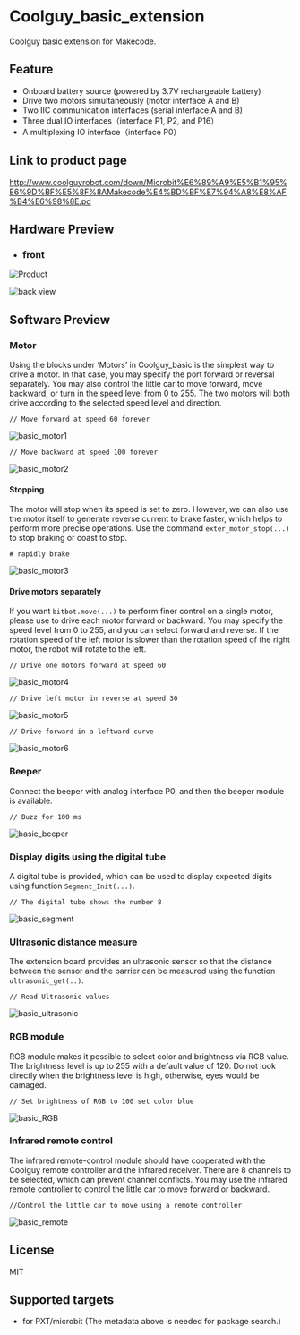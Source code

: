 # Coolguy_basic_extension

Coolguy basic extension for Makecode.

## Feature

- Onboard battery source (powered by 3.7V rechargeable battery)
- Drive two motors simultaneously (motor interface A and B)
- Two IIC communication interfaces (serial interface A and B)
- Three dual IO interfaces（interface P1, P2, and P16）
- A multiplexing IO interface（interface P0）

## Link to product page

http://www.coolguyrobot.com/down/Microbit%E6%89%A9%E5%B1%95%E6%9D%BF%E5%8F%8AMakecode%E4%BD%BF%E7%94%A8%E8%AF%B4%E6%98%8E.pd

## Hardware Preview

- ### front

![Product](https://user-images.githubusercontent.com/45141802/99250737-22689380-2847-11eb-817a-30b43995aa79.png)

![back view](https://user-images.githubusercontent.com/45141802/99250756-2b596500-2847-11eb-9a7c-53202cc0e2c8.png)

## Software Preview

### Motor

Using the blocks under ‘Motors’ in Coolguy_basic is the simplest way to drive a motor. In that case, you may specify the port forward or reversal separately. You may also control the little car to move forward, move backward, or turn in the speed level from 0 to 255. The two motors will both drive according to the selected speed level and direction. 

`// Move forward at speed 60 forever`

![basic_motor1](https://user-images.githubusercontent.com/45141802/99250784-344a3680-2847-11eb-9a27-82cbf24e136a.png)

`// Move backward at speed 100 forever`

![basic_motor2](https://user-images.githubusercontent.com/45141802/99250795-37452700-2847-11eb-8011-a21f6127ee3e.png)

#### Stopping

The motor will stop when its speed is set to zero. However, we can also use the motor itself to generate reverse current to brake faster, which helps to perform more precise operations. Use the command `exter_motor_stop(...)` to stop braking or coast to stop.

`# rapidly brake`

![basic_motor3](https://user-images.githubusercontent.com/45141802/99250800-37ddbd80-2847-11eb-9cea-09c1a93a2374.png)

#### Drive motors separately

If you want `bitbot.move(...)` to perform finer control on a single motor, please use to drive each motor forward or backward. You may specify the speed level from 0 to 255, and you can select forward and reverse. If the rotation speed of the left motor is slower than the rotation speed of the right motor, the robot will rotate to the left.

`// Drive one motors forward at speed 60 `

![basic_motor4](https://user-images.githubusercontent.com/45141802/99250802-38765400-2847-11eb-8041-3e9386f3a75c.png)

`// Drive left motor in reverse at speed 30 `

![basic_motor5](https://user-images.githubusercontent.com/45141802/99250804-390eea80-2847-11eb-89fe-d65580e6b6d0.png)

`// Drive forward in a leftward curve `

![basic_motor6](https://user-images.githubusercontent.com/45141802/99250807-39a78100-2847-11eb-9053-808804aa81c8.png)

### Beeper

Connect the beeper with analog interface P0, and then the beeper module is available.

`// Buzz for 100 ms `

![basic_beeper](https://user-images.githubusercontent.com/45141802/99250821-40ce8f00-2847-11eb-85a6-4ced1faaf618.png)

### Display digits using the digital tube

A digital tube is provided, which can be used to display expected digits using function `Segment_Init(...)`.

`// The digital tube shows the number 8 `

![basic_segment](https://user-images.githubusercontent.com/45141802/99251100-b9355000-2847-11eb-8e5b-76a0fa1148ca.png)

### Ultrasonic distance measure

The extension board provides an ultrasonic sensor so that the distance between the sensor and the barrier can be measured using the function `ultrasonic_get(..)`. 

`// Read Ultrasonic values `

![basic_ultrasonic](https://user-images.githubusercontent.com/45141802/99251257-fc8fbe80-2847-11eb-8a00-5e9ed648f146.png)

### RGB module

RGB module makes it possible to select color and brightness via RGB value. The brightness level is up to 255 with a default value of 120. Do not look directly when the brightness level is high, otherwise, eyes would be damaged. 

`// Set brightness of RGB to 100 set color blue `

![basic_RGB](https://user-images.githubusercontent.com/45141802/99251455-57c1b100-2848-11eb-8200-9699a90b49fb.png)

### Infrared remote control

The infrared remote-control module should have cooperated with the Coolguy remote controller and the infrared receiver. There are 8 channels to be selected, which can prevent channel conflicts. You may use the infrared remote controller to control the little car to move forward or backward.

`//Control the little car to move using a remote controller`

![basic_remote](https://user-images.githubusercontent.com/45141802/99251575-86d82280-2848-11eb-92df-ea432c18687d.png)

## License

MIT

## Supported targets

* for PXT/microbit (The metadata above is needed for package search.)

